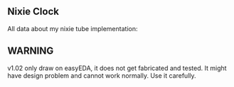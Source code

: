 Nixie Clock
-----------

All data about my nixie tube implementation:

## WARNING

v1.02 only draw on easyEDA, it does not get fabricated and tested.
It might have design problem and cannot work normally. Use it carefully.
